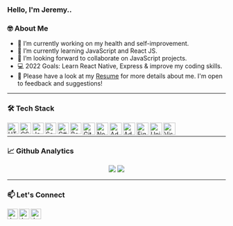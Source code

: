 ### Hello, I'm Jeremy..

### 🤓 About Me

- 🔭 I’m currently working on my health and self-improvement.
- 🌱 I’m currently learning JavaScript and React JS.
- 👯 I’m looking forward to collaborate on JavaScript projects.
- 💻 2022 Goals: Learn React Native, Express & improve my coding skills.
- 📄 Please have a look at my <a href ="https://drive.google.com/file/d/11HgmQoUImd5FVKpDdE6QfN4st4CwjDxM/view?usp=sharingg" target="blank">Resume</a> for more details about me. I'm open to feedback and suggestions!

---

### 🛠 Tech Stack

<!-- languages -->
<a href="https://github.com/JeremyL95" target="_blank"> 
<img align="left" src="https://github.com/JeremyL95/jeremyl95/blob/main/images/html.png" alt="HTML" width="26px" />
</a>

<a href="https://github.com/JeremyL95" target="_blank"> 
<img align="left" src="https://github.com/JeremyL95/jeremyl95/blob/main/images/css.png" alt="CSS" width="26px" />
</a>

<a href="https://github.com/JeremyL95" target="_blank"> 
<img align="left" src="https://github.com/JeremyL95/jeremyl95/blob/main/images/javascript.png" alt="JavaScript" width="26px" />
</a>

<a href="https://github.com/JeremyL95" target="_blank"> 
<img align="left" src="https://github.com/JeremyL95/jeremyl95/blob/main/images/sass.png" alt="Sass" width="26px" />
</a>

<a href="https://github.com/JeremyL95" target="_blank"> 
<img align="left" src="https://github.com/JeremyL95/jeremyl95/blob/main/images/c-sharp.png" alt="C#" width="26px" />
</a>

<!-- frameworks -->
<a href="https://getbootstrap.com/" target="_blank"> 
<img align="left" src="https://github.com/JeremyL95/jeremyl95/blob/main/images/bootstrap.png" alt="Bootstrap" width="26px" />
</a>

<!-- tools -->
<a href="https://git-scm.com/" target="_blank"> 
<img align="left" src="https://github.com/JeremyL95/jeremyl95/blob/main/images/git.png" alt="Git" width="28px" />
</a>

<a href="https://nodejs.org/en/" target="_blank"> 
<img align="left" src="https://github.com/JeremyL95/jeremyl95/blob/main/images/node.png" alt="NodeJs" width="28px" />
</a>

<!-- softwares -->
<a href="https://www.photoshop.com/en" target="_blank"> 
<img align="left" src="https://github.com/JeremyL95/jeremyl95/blob/main/images/adobe-photoshop.png" alt="Adobe Photoshop" width="28px" />
</a>

<a href="https://www.adobe.com/products/illustrator.html" target="_blank"> 
<img align="left" src="https://github.com/JeremyL95/jeremyl95/blob/main/images/adobe-illustrator.png" alt="Adobe Illustrator" width="28px" />
</a>

<a href="https://www.figma.com/" target="_blank"> 
<img align="left" src="https://github.com/JeremyL95/jeremyl95/blob/main/images/figma.png" alt="Figma" width="28px" />
</a>

<a href="https://unity.com/" target="_blank"> 
<img align="left" src="https://github.com/JeremyL95/jeremyl95/blob/main/images/unity.png" alt="Unity3D" width="28px" />
</a>

<a href="https://code.visualstudio.com/" target="_blank"> 
<img align="left" src="https://github.com/JeremyL95/jeremyl95/blob/main/images/visual-studio-code.png" alt="Visual Studio Code" width="28px" />
</a>

<br />

---

### 📈 Github Analytics

<p align="center">
  <img src="https://github-readme-stats.vercel.app/api?username=jeremyl95&show_icons=true&theme=dracula&line_height=33" />
  <img src="https://github-readme-stats.vercel.app/api/top-langs/?username=jeremyl95&theme=dracula&line_height=10">
</p>

---

### 📫 Let's Connect

<a href="mailto:jeremythegreat95@gmail.com">
  <img align="left" alt="Jeremy's Gmail" width="24px" src="https://github.com/JeremyL95/jeremyl95/blob/main/images/gmail.png" />
</a>
<a href="https://twitter.com/JeremyErikLeong">
  <img align="left" alt="Jeremy's Twitter" width="24px" src="https://github.com/JeremyL95/jeremyl95/blob/main/images/twitter.png" />
</a>
<a href="https://www.linkedin.com/in/jeremyerikleong95/">
  <img align="left" alt="Jeremy's LinkedIn" width="24px" src="https://github.com/JeremyL95/jeremyl95/blob/main/images/linkedin.png" />
</a>
